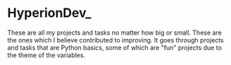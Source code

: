 # HyperionDev_
These are all my projects and tasks no matter how big or small. 
These are the ones which I believe contributed to improving.
It goes through projects and tasks that are Python basics, some of which are "fun" projects due to the theme of the variables.

